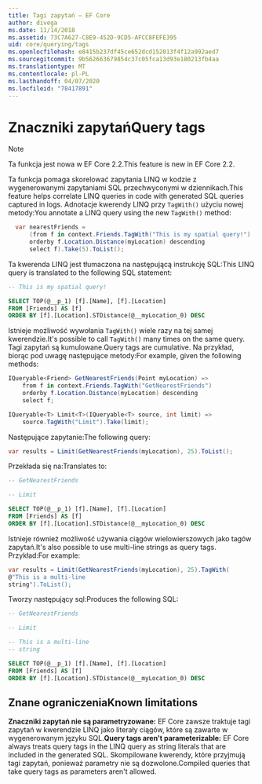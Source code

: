 ```yaml
---
title: Tagi zapytań — EF Core
author: divega
ms.date: 11/14/2018
ms.assetid: 73C7A627-C8E9-452D-9CD5-AFCC8FEFE395
uid: core/querying/tags
ms.openlocfilehash: e8415b237df45ce652dcd152013f4f12a992aed7
ms.sourcegitcommit: 9b562663679854c37c05fca13d93e180213fb4aa
ms.translationtype: MT
ms.contentlocale: pl-PL
ms.lasthandoff: 04/07/2020
ms.locfileid: "78417891"
---
```

# <a name="query-tags"></a><span data-ttu-id="a17a4-102">Znaczniki zapytań</span><span class="sxs-lookup"><span data-stu-id="a17a4-102">Query tags</span></span>

> [!NOTE]
> <span data-ttu-id="a17a4-103">Ta funkcja jest nowa w EF Core 2.2.</span><span class="sxs-lookup"><span data-stu-id="a17a4-103">This feature is new in EF Core 2.2.</span></span>

<span data-ttu-id="a17a4-104">Ta funkcja pomaga skorelować zapytania LINQ w kodzie z wygenerowanymi zapytaniami SQL przechwyconymi w dziennikach.</span><span class="sxs-lookup"><span data-stu-id="a17a4-104">This feature helps correlate LINQ queries in code with generated SQL queries captured in logs.</span></span>
<span data-ttu-id="a17a4-105">Adnotacje kwerendy LINQ przy `TagWith()` użyciu nowej metody:</span><span class="sxs-lookup"><span data-stu-id="a17a4-105">You annotate a LINQ query using the new `TagWith()` method:</span></span>

``` csharp
  var nearestFriends =
      (from f in context.Friends.TagWith("This is my spatial query!")
      orderby f.Location.Distance(myLocation) descending
      select f).Take(5).ToList();
```

<span data-ttu-id="a17a4-106">Ta kwerenda LINQ jest tłumaczona na następującą instrukcję SQL:</span><span class="sxs-lookup"><span data-stu-id="a17a4-106">This LINQ query is translated to the following SQL statement:</span></span>

``` sql
-- This is my spatial query!

SELECT TOP(@__p_1) [f].[Name], [f].[Location]
FROM [Friends] AS [f]
ORDER BY [f].[Location].STDistance(@__myLocation_0) DESC
```

<span data-ttu-id="a17a4-107">Istnieje możliwość wywołania `TagWith()` wiele razy na tej samej kwerendzie.</span><span class="sxs-lookup"><span data-stu-id="a17a4-107">It's possible to call `TagWith()` many times on the same query.</span></span>
<span data-ttu-id="a17a4-108">Tagi zapytań są kumulowane.</span><span class="sxs-lookup"><span data-stu-id="a17a4-108">Query tags are cumulative.</span></span>
<span data-ttu-id="a17a4-109">Na przykład, biorąc pod uwagę następujące metody:</span><span class="sxs-lookup"><span data-stu-id="a17a4-109">For example, given the following methods:</span></span>

``` csharp
IQueryable<Friend> GetNearestFriends(Point myLocation) =>
    from f in context.Friends.TagWith("GetNearestFriends")
    orderby f.Location.Distance(myLocation) descending
    select f;

IQueryable<T> Limit<T>(IQueryable<T> source, int limit) =>
    source.TagWith("Limit").Take(limit);
```

<span data-ttu-id="a17a4-110">Następujące zapytanie:</span><span class="sxs-lookup"><span data-stu-id="a17a4-110">The following query:</span></span>

``` csharp
var results = Limit(GetNearestFriends(myLocation), 25).ToList();
```

<span data-ttu-id="a17a4-111">Przekłada się na:</span><span class="sxs-lookup"><span data-stu-id="a17a4-111">Translates to:</span></span>

``` sql
-- GetNearestFriends

-- Limit

SELECT TOP(@__p_1) [f].[Name], [f].[Location]
FROM [Friends] AS [f]
ORDER BY [f].[Location].STDistance(@__myLocation_0) DESC
```

<span data-ttu-id="a17a4-112">Istnieje również możliwość używania ciągów wielowierszowych jako tagów zapytań.</span><span class="sxs-lookup"><span data-stu-id="a17a4-112">It's also possible to use multi-line strings as query tags.</span></span>
<span data-ttu-id="a17a4-113">Przykład:</span><span class="sxs-lookup"><span data-stu-id="a17a4-113">For example:</span></span>

``` csharp
var results = Limit(GetNearestFriends(myLocation), 25).TagWith(
@"This is a multi-line
string").ToList();
```

<span data-ttu-id="a17a4-114">Tworzy następujący sql:</span><span class="sxs-lookup"><span data-stu-id="a17a4-114">Produces the following SQL:</span></span>

``` sql
-- GetNearestFriends

-- Limit

-- This is a multi-line
-- string

SELECT TOP(@__p_1) [f].[Name], [f].[Location]
FROM [Friends] AS [f]
ORDER BY [f].[Location].STDistance(@__myLocation_0) DESC
```

## <a name="known-limitations"></a><span data-ttu-id="a17a4-115">Znane ograniczenia</span><span class="sxs-lookup"><span data-stu-id="a17a4-115">Known limitations</span></span>

<span data-ttu-id="a17a4-116">**Znaczniki zapytań nie są parametryzowane:** EF Core zawsze traktuje tagi zapytań w kwerendzie LINQ jako literały ciągów, które są zawarte w wygenerowanym języku SQL.</span><span class="sxs-lookup"><span data-stu-id="a17a4-116">**Query tags aren't parameterizable:** EF Core always treats query tags in the LINQ query as string literals that are included in the generated SQL.</span></span>
<span data-ttu-id="a17a4-117">Skompilowane kwerendy, które przyjmują tagi zapytań, ponieważ parametry nie są dozwolone.</span><span class="sxs-lookup"><span data-stu-id="a17a4-117">Compiled queries that take query tags as parameters aren't allowed.</span></span>
